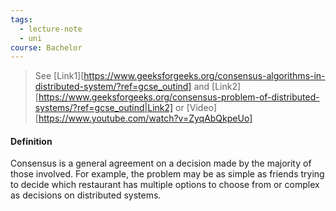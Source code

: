 ```yaml
---
tags:
  - lecture-note
  - uni
course: Bachelor
---
```

> See  [Link1][https://www.geeksforgeeks.org/consensus-algorithms-in-distributed-system/?ref=gcse_outind] and [Link2][https://www.geeksforgeeks.org/consensus-problem-of-distributed-systems/?ref=gcse_outind|Link2] or [Video][https://www.youtube.com/watch?v=ZyqAbQkpeUo]

#### Definition
Consensus is a general agreement on a decision made by the majority of those involved. For example, the problem may be as simple as friends trying to decide which restaurant has multiple options to choose from or complex as decisions on distributed systems.
